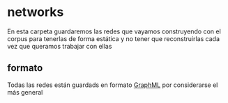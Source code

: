 # networks

En esta carpeta guardaremos las redes que vayamos construyendo con el corpus para tenerlas de forma estática y no tener que reconstruirlas cada vez que queramos trabajar con ellas

## formato

Todas las redes están guardads en formato [GraphML](http://graphml.graphdrawing.org/) por considerarse el más general